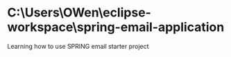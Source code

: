 # C:\Users\OWen\eclipse-workspace\spring-email-application
 Learning how to use SPRING email starter project
